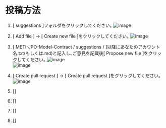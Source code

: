 # 投稿方法
1. [ suggestions ]フォルダをクリックしてください｡
![image](https://user-images.githubusercontent.com/84115514/118370397-7976d780-b5e2-11eb-9813-4c5fee536035.png)  

2.  [ Add file ] → [ Create new file ]をクリックしてください｡
![image](https://user-images.githubusercontent.com/84115514/118370475-d1add980-b5e2-11eb-8ca4-4be48294e814.png)  

3.  [ METI-JPO-Model-Contract / suggestions / ]以降にあなたのアカウント名.txt(もしくは.md)と記入し､ご意見を記載後[ Propose new file ]をクリックしてください｡
![image](https://user-images.githubusercontent.com/84115514/118370602-4bde5e00-b5e3-11eb-975c-f48963f89da1.png)  
![image](https://user-images.githubusercontent.com/84115514/118370864-b0e68380-b5e4-11eb-9fb5-c47fb3ee81b5.png)

4.  [ Create pull request ] → [ Create pull request ]をクリックしてください｡
![image](https://user-images.githubusercontent.com/84115514/118370894-d8d5e700-b5e4-11eb-884a-cc377c8d868a.png)

6.  []
7.  []
8.  []
9.  []
